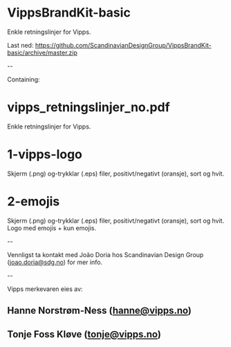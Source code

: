 # VippsBrandKit-basic
Enkle retningslinjer for Vipps.

Last ned:
https://github.com/ScandinavianDesignGroup/VippsBrandKit-basic/archive/master.zip

--

Containing:

# vipps_retningslinjer_no.pdf
Enkle retningslinjer for Vipps.

# 1-vipps-logo
Skjerm (.png) og-trykklar (.eps) filer, positivt/negativt (oransje), sort og hvit.

# 2-emojis
Skjerm (.png) og-trykklar (.eps) filer, positivt/negativt (oransje), sort og hvit. Logo med emojis + kun emojis.

--

Vennligst ta kontakt med João Doria hos Scandinavian Design Group (joao.doria@sdg.no) for mer info.

--

Vipps merkevaren eies av:
## Hanne Norstrøm-Ness (hanne@vipps.no)
## Tonje Foss Kløve (tonje@vipps.no)
